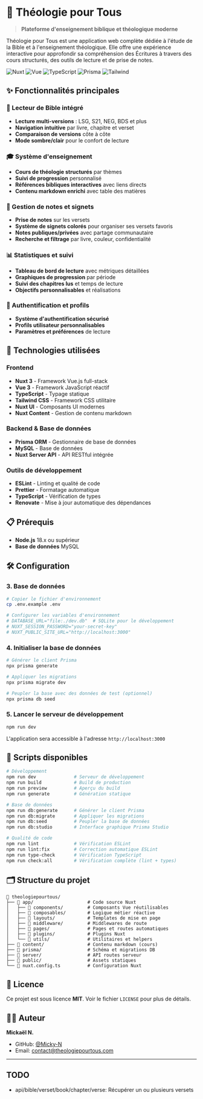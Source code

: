 # 🙏 Théologie pour Tous

> **Plateforme d'enseignement biblique et théologique moderne**

Théologie pour Tous est une application web complète dédiée à l'étude de la Bible et à l'enseignement théologique. Elle offre une expérience interactive pour approfondir sa compréhension des Écritures à travers des cours structurés, des outils de lecture et de prise de notes.

![Nuxt](https://img.shields.io/badge/Nuxt-3.x-00DC82?logo=nuxt.js&logoColor=white)
![Vue](https://img.shields.io/badge/Vue-3.x-4FC08D?logo=vue.js&logoColor=white)
![TypeScript](https://img.shields.io/badge/TypeScript-5.x-3178C6?logo=typescript&logoColor=white)
![Prisma](https://img.shields.io/badge/Prisma-ORM-2D3748?logo=prisma&logoColor=white)
![Tailwind](https://img.shields.io/badge/Tailwind-CSS-06B6D4?logo=tailwindcss&logoColor=white)

## ✨ Fonctionnalités principales

### 📖 Lecteur de Bible intégré
- **Lecture multi-versions** : LSG, S21, NEG, BDS et plus
- **Navigation intuitive** par livre, chapitre et verset
- **Comparaison de versions** côte à côte
- **Mode sombre/clair** pour le confort de lecture

### 🎓 Système d'enseignement
- **Cours de théologie structurés** par thèmes
- **Suivi de progression** personnalisé
- **Références bibliques interactives** avec liens directs
- **Contenu markdown enrichi** avec table des matières

### 📝 Gestion de notes et signets
- **Prise de notes** sur les versets
- **Système de signets colorés** pour organiser ses versets favoris
- **Notes publiques/privées** avec partage communautaire
- **Recherche et filtrage** par livre, couleur, confidentialité

### 📊 Statistiques et suivi
- **Tableau de bord de lecture** avec métriques détaillées
- **Graphiques de progression** par période
- **Suivi des chapitres lus** et temps de lecture
- **Objectifs personnalisables** et réalisations

### 🔐 Authentification et profils
- **Système d'authentification sécurisé**
- **Profils utilisateur personnalisables**
- **Paramètres et préférences** de lecture

## 🚀 Technologies utilisées

### Frontend
- **Nuxt 3** - Framework Vue.js full-stack
- **Vue 3** - Framework JavaScript réactif
- **TypeScript** - Typage statique
- **Tailwind CSS** - Framework CSS utilitaire
- **Nuxt UI** - Composants UI modernes
- **Nuxt Content** - Gestion de contenu markdown

### Backend & Base de données
- **Prisma ORM** - Gestionnaire de base de données
- **MySQL** - Base de données
- **Nuxt Server API** - API RESTful intégrée

### Outils de développement
- **ESLint** - Linting et qualité de code
- **Prettier** - Formatage automatique
- **TypeScript** - Vérification de types
- **Renovate** - Mise à jour automatique des dépendances

## 📋 Prérequis

- **Node.js** 18.x ou supérieur
- **Base de données** MySQL

## 🛠️ Configuration

### 3. Base de données
```bash
# Copier le fichier d'environnement
cp .env.example .env

# Configurer les variables d'environnement
# DATABASE_URL="file:./dev.db"  # SQLite pour le développement
# NUXT_SESSION_PASSWORD="your-secret-key"
# NUXT_PUBLIC_SITE_URL="http://localhost:3000"
```

### 4. Initialiser la base de données
```bash
# Générer le client Prisma
npx prisma generate

# Appliquer les migrations
npx prisma migrate dev

# Peupler la base avec des données de test (optionnel)
npx prisma db seed
```

### 5. Lancer le serveur de développement
```bash
npm run dev
```

L'application sera accessible à l'adresse `http://localhost:3000`

## 📝 Scripts disponibles

```bash
# Développement
npm run dev              # Serveur de développement
npm run build            # Build de production
npm run preview          # Aperçu du build
npm run generate         # Génération statique

# Base de données
npm run db:generate      # Générer le client Prisma
npm run db:migrate       # Appliquer les migrations
npm run db:seed          # Peupler la base de données
npm run db:studio        # Interface graphique Prisma Studio

# Qualité de code
npm run lint             # Vérification ESLint
npm run lint:fix         # Correction automatique ESLint
npm run type-check       # Vérification TypeScript
npm run check:all        # Vérification complète (lint + types)
```

## 🗂️ Structure du projet

```
📁 theologiepourtous/
├── 📁 app/                    # Code source Nuxt
│   ├── 📁 components/         # Composants Vue réutilisables
│   ├── 📁 composables/        # Logique métier réactive
│   ├── 📁 layouts/            # Templates de mise en page
│   ├── 📁 middleware/         # Middlewares de route
│   ├── 📁 pages/              # Pages et routes automatiques
│   ├── 📁 plugins/            # Plugins Nuxt
│   └── 📁 utils/              # Utilitaires et helpers
├── 📁 content/                # Contenu markdown (cours)
├── 📁 prisma/                 # Schéma et migrations DB
├── 📁 server/                 # API routes serveur
├── 📁 public/                 # Assets statiques
└── 📄 nuxt.config.ts          # Configuration Nuxt
```

## 📄 Licence

Ce projet est sous licence **MIT**. Voir le fichier `LICENSE` pour plus de détails.

## 👨‍💻 Auteur

**Mickaël N.**
- GitHub: [@Micky-N](https://github.com/Micky-N)
- Email: contact@theologiepourtous.com

---

## TODO
- api/bible/verset/book/chapter/verse: Récupérer un ou plusieurs versets